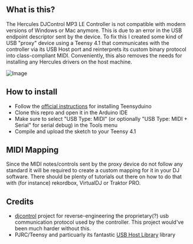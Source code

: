 ## What is this?

The Hercules DJControl MP3 LE Controller is not compatible with modern versions of Windows or Mac anymore. This is due to an error in the USB endpoint descriptor sent by the device. To fix this I created some kind of USB "proxy" device using a Teensy 4.1 that communicates with the controller via its USB Host port and reinterprets its custom binary protocol into class-compliant MIDI. Conveniently, this also removes the needs for installing any Hercules drivers on the host machine.

![Image](https://github.com/pr8x/djcontrolmp3le_usb_proxy/assets/4670166/413bc077-675b-48e9-9215-00679ad7af42)

## How to install 

- Follow the [official instructions](https://www.pjrc.com/teensy/td_download.html) for installing Teensyduino
- Clone this repro and open it in the Arduino IDE
- Make sure to select "USB Type: MIDI" (or optionally "USB Type: MIDI + Serial" for serial debug) in the Tools menu
- Compile and upload the sketch to your Teensy 4.1

## MIDI Mapping

Since the MIDI notes/controls sent by the proxy device do not follow any standard it will be required to create a custom mapping for it in your DJ software. There should be plenty of tutorials out there on how to do that with (for instance) rekordbox, VirtualDJ or Traktor PRO.

## Credits

- [djcontrol](https://github.com/foomatic/djcontrol) project for reverse-engineering the proprietary(?) usb communication protocol used by the controller. This project would've been much harder without this.
- PJRC/Teensy and particuarly its fantastic [USB Host Library](https://github.com/PaulStoffregen/USBHost_t36) library
